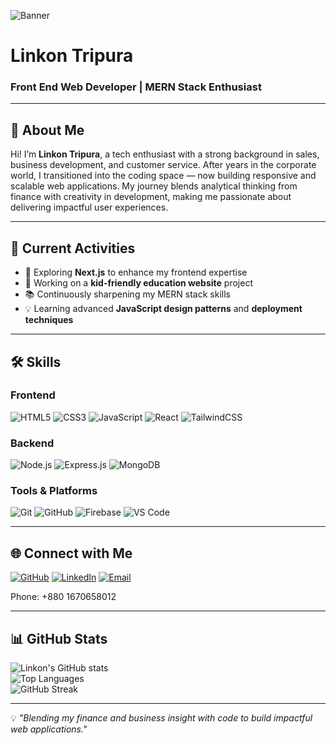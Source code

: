 <!-- Banner Image -->
![Banner](https://i.ibb.co.com/S7rknRGn/pic2.png) 

# **Linkon Tripura**  
### Front End Web Developer | MERN Stack Enthusiast  

---

## 👋 **About Me**
Hi! I’m **Linkon Tripura**, a tech enthusiast with a strong background in sales, business development, and customer service. After years in the corporate world, I transitioned into the coding space — now building responsive and scalable web applications. My journey blends analytical thinking from finance with creativity in development, making me passionate about delivering impactful user experiences.

---

## 📌 **Current Activities**
- 🚀 Exploring **Next.js** to enhance my frontend expertise  
- 🏫 Working on a **kid-friendly education website** project  
- 📚 Continuously sharpening my MERN stack skills  
- 💡 Learning advanced **JavaScript design patterns** and **deployment techniques**

---

## 🛠 **Skills**
### **Frontend**
![HTML5](https://img.shields.io/badge/HTML5-E34F26?style=for-the-badge&logo=html5&logoColor=white)
![CSS3](https://img.shields.io/badge/CSS3-1572B6?style=for-the-badge&logo=css3&logoColor=white)
![JavaScript](https://img.shields.io/badge/JavaScript-F7DF1E?style=for-the-badge&logo=javascript&logoColor=black)
![React](https://img.shields.io/badge/React-61DAFB?style=for-the-badge&logo=react&logoColor=black)
![TailwindCSS](https://img.shields.io/badge/Tailwind_CSS-38B2AC?style=for-the-badge&logo=tailwind-css&logoColor=white)

### **Backend**
![Node.js](https://img.shields.io/badge/Node.js-339933?style=for-the-badge&logo=node.js&logoColor=white)
![Express.js](https://img.shields.io/badge/Express.js-000000?style=for-the-badge&logo=express&logoColor=white)
![MongoDB](https://img.shields.io/badge/MongoDB-47A248?style=for-the-badge&logo=mongodb&logoColor=white)

### **Tools & Platforms**
![Git](https://img.shields.io/badge/Git-F05032?style=for-the-badge&logo=git&logoColor=white)
![GitHub](https://img.shields.io/badge/GitHub-181717?style=for-the-badge&logo=github&logoColor=white)
![Firebase](https://img.shields.io/badge/Firebase-FFCA28?style=for-the-badge&logo=firebase&logoColor=black)
![VS Code](https://img.shields.io/badge/VS_Code-007ACC?style=for-the-badge&logo=visual-studio-code&logoColor=white)

---

## 🌐 **Connect with Me**
[![GitHub](https://img.shields.io/badge/GitHub-181717?style=for-the-badge&logo=github)](https://github.com/LinkonJT)
[![LinkedIn](https://img.shields.io/badge/LinkedIn-0A66C2?style=for-the-badge&logo=linkedin&logoColor=white)](https://www.linkedin.com/in/linkonjt)
[![Email](https://img.shields.io/badge/Email-linkon%40gmail.com-red?style=for-the-badge&logo=gmail&logoColor=white)](mailto:linkontripura@gmail.com)

Phone: +880 1670658012

---

## 📊 **GitHub Stats**
![Linkon's GitHub stats](https://github-readme-stats.vercel.app/api?username=LinkonJT&show_icons=true&theme=tokyonight)  
![Top Languages](https://github-readme-stats.vercel.app/api/top-langs/?username=LinkonJT&layout=compact&theme=tokyonight)  
![GitHub Streak](https://github-readme-streak-stats.herokuapp.com/?user=LinkonJT&theme=tokyonight)

---

💡 *"Blending my finance and business insight with code to build impactful web applications."*  
